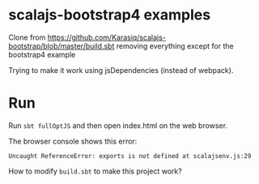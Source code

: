 # scalajs-bootstrap4 examples

Clone from https://github.com/Karasiq/scalajs-bootstrap/blob/master/build.sbt
removing everything except for the bootstrap4 example

Trying to make it work using jsDependencies (instead of webpack).


# Run
Run `sbt fullOptJS` and then open index.html on the web browser.

The browser console shows this error:

`Uncaught ReferenceError: exports is not defined at scalajsenv.js:29`

How to modify `build.sbt` to make this project work?
